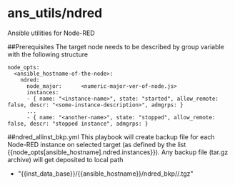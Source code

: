 # ans_utils/ndred
Ansible utilities for Node-RED

##Prerequisites
The target node needs to be described by group variable with the following structure
```
node_opts:
  <ansible_hostname-of-the-node>:
    ndred:
      node_major:      <numeric-major-ver-of-node.js>
      instances:
      - { name: "<instance-name>", state: "started", allow_remote: false, descr: "<some-instance-description>",	admgrps: }
      ...
      - { name: "<another-name>", state: "stopped", allow_remote: false, descr: "stopped instance", admgrps: }
```

##ndred_allinst_bkp.yml
This playbook will create backup file for each Node-RED instance on selected target (as defined by the list  {{node_opts[ansible_hostname].ndred.instances}}).
Any backup file (tar.gz archive) will get deposited to local path
- "{{inst_data_base}}/{{ansible_hostname}}/ndred_bkp/<backup-timestamp>/<Node-RED-instance-name>.tgz"

